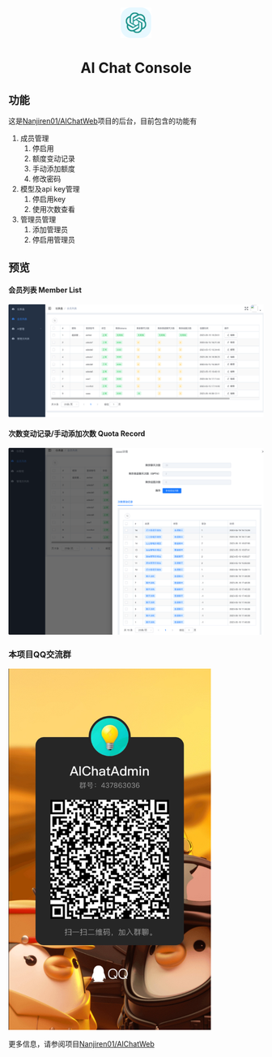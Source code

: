 <div align="center">
<img src="./docs/images/icon.svg" alt="预览"/>
<h1 align="center">AI Chat Console</h1>

</div>

## 功能

这是[Nanjiren01/AIChatWeb](https://github.com/Nanjiren01/AIChatWeb)项目的后台，目前包含的功能有

1. 成员管理
   1. 停启用
   2. 额度变动记录
   3. 手动添加额度
   4. 修改密码
2. 模型及api key管理
   1. 停启用key
   2. 使用次数查看
3. 管理员管理
   1. 添加管理员
   2. 停启用管理员

## 预览

#### 会员列表 Member List

![成员列表](./docs/images/members.png)

#### 次数变动记录/手动添加次数 Quota Record

![次数变动记录](./docs/images/quota.png)



### 本项目QQ交流群

<img src="./docs/images/qq.jpg" width="400px" alt="QQ"/>



更多信息，请参阅项目[Nanjiren01/AIChatWeb](https://github.com/Nanjiren01/AIChatWeb)

